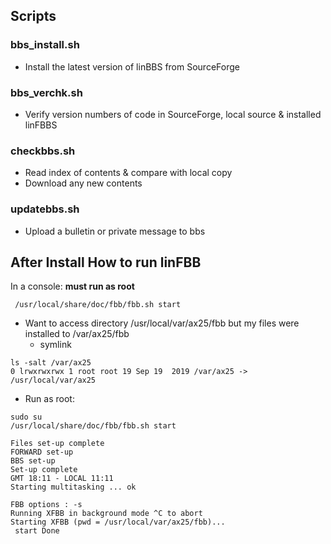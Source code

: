 ## Scripts

### bbs_install.sh
* Install the latest version of linBBS from SourceForge

### bbs_verchk.sh
* Verify version numbers of code in SourceForge, local source & installed linFBBS

### checkbbs.sh
* Read index of contents & compare with local copy
* Download any new contents

### updatebbs.sh
* Upload a bulletin or private message to bbs

## After Install How to run linFBB

In a console: __must run as root__

```
 /usr/local/share/doc/fbb/fbb.sh start
```

* Want to access directory /usr/local/var/ax25/fbb but my files were installed to /var/ax25/fbb
  * symlink
```
ls -salt /var/ax25
0 lrwxrwxrwx 1 root root 19 Sep 19  2019 /var/ax25 -> /usr/local/var/ax25
```

* Run as root:
```
sudo su
/usr/local/share/doc/fbb/fbb.sh start
```
```
Files set-up complete
FORWARD set-up
BBS set-up
Set-up complete
GMT 18:11 - LOCAL 11:11
Starting multitasking ... ok

FBB options : -s
Running XFBB in background mode ^C to abort
Starting XFBB (pwd = /usr/local/var/ax25/fbb)...
 start Done
```
